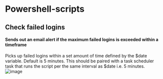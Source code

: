 # Powershell-scripts
## Check failed logins
#### Sends out an email alert if the maximum failed logins is exceeded within a timeframe
Picks up failed logins within a set amount of time defined by the $date variable. Default is 5 minutes.
This should be paired with a task scheduler task that runs the script per the same interval as $date i.e. 5 minutes.
![image](https://user-images.githubusercontent.com/47357003/80148793-78c16c80-85ad-11ea-984d-82396497b96c.png)
